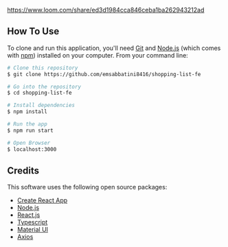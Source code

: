 https://www.loom.com/share/ed3d1984cca846ceba1ba262943212ad

## How To Use

To clone and run this application, you'll need [Git](https://git-scm.com) and [Node.js](https://nodejs.org/en/download/) (which comes with [npm](http://npmjs.com)) installed on your computer. From your command line:

```bash
# Clone this repository
$ git clone https://github.com/emsabbatini8416/shopping-list-fe

# Go into the repository
$ cd shopping-list-fe

# Install dependencies
$ npm install

# Run the app
$ npm run start

# Open Browser
$ localhost:3000
```

## Credits

This software uses the following open source packages:

- [Create React App](https://create-react-app.dev/)
- [Node.js](https://nodejs.org/)
- [React.js](https://es.react.dev/)
- [Typescript](https://www.typescriptlang.org/)
- [Material UI](https://mui.com/)
- [Axios](https://axios-http.com/)
